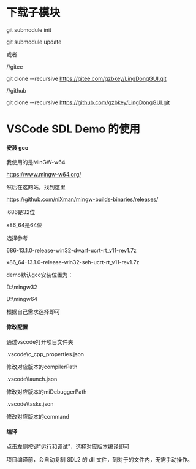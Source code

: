 # 下载子模块

git submodule init

git submodule update

或者

//gitee

git clone --recursive https://gitee.com/gzbkey/LingDongGUI.git

//github

git clone --recursive https://github.com/gzbkey/LingDongGUI.git

# VSCode SDL Demo 的使用

#### 安装 gcc

我使用的是MinGW-w64

https://www.mingw-w64.org/

然后在这网站，找到这里

https://github.com/niXman/mingw-builds-binaries/releases/

i686是32位

x86_64是64位

选择参考

686-13.1.0-release-win32-dwarf-ucrt-rt_v11-rev1.7z

x86_64-13.1.0-release-win32-seh-ucrt-rt_v11-rev1.7z

demo默认gcc安装位置为：

D:\mingw32

D:\mingw64

根据自己需求选择即可

#### 修改配置

通过vscode打开项目文件夹

.vscode\c_cpp_properties.json

修改对应版本的compilerPath

.vscode\launch.json

修改对应版本的miDebuggerPath

.vscode\tasks.json

修改对应版本的command

#### 编译

点击左侧按键"运行和调试"，选择对应版本编译即可

项目编译前，会自动复制 SDL2 的 dll 文件，到对于的文件内，无需手动操作。
